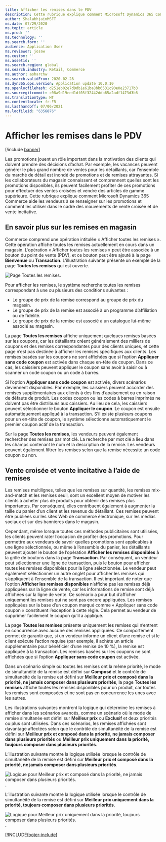```yaml
---
title: Afficher les remises dans le PDV
description: Cette rubrique explique comment Microsoft Dynamics 365 Commerce aide les vendeurs à se renseigner sur les promotions et comment les utiliser dans le cadre des mouvements de vente croisée et de vente incitative.
author: ShalabhjainMSFT
ms.date: 07/29/2020
ms.topic: article
ms.prod: ''
ms.technology: ''
ms.search.form: ''
audience: Application User
ms.reviewer: josaw
ms.custom: ''
ms.assetid: ''
ms.search.region: global
ms.search.industry: Retail, Commerce
ms.author: asharchw
ms.search.validFrom: 2020-02-28
ms.dyn365.ops.version: Application update 10.0.10
ms.openlocfilehash: d251eb02e7d9db1e61ba8bb6531c90e0e23717b3
ms.sourcegitcommit: c08a9d19eed1df03f32442ddb65a2adf1473d3b6
ms.translationtype: HT
ms.contentlocale: fr-FR
ms.lasthandoff: 07/06/2021
ms.locfileid: "6356876"
---
```

# <a name="show-discounts-in-pos"></a>Afficher les remises dans le PDV

[!include [banner](includes/banner.md)]

Les promotions jouent un rôle important dans la motivation des clients qui doivent prendre des décisions d’achat. Par exemple, les vacances peuvent générer le plus grand nombre de ventes pour les détaillants, car l’ensemble du marché de détail est inondé de promotions et de remises attrayantes. Si les collaborateurs du magasin connaissent et comprennent quelles sont les promotions disponibles, ils peuvent facilement profiter de ces promotions pour effectuer des ventes croisées et vendre des articles de gamme supérieure. Cette rubrique explique comment Microsoft Dynamics 365 Commerce aide les vendeurs à se renseigner sur les promotions et comment les utiliser dans le cadre des mouvements de vente croisée et de vente incitative.

## <a name="learn-about-store-discounts"></a>En savoir plus sur les remises en magasin

Commerce comprend une opération intitulée « Afficher toutes les remises ». Cette opération affiche toutes les remises actuellement en cours dans un magasin. L’opération « Afficher toutes les remises » peut être associée à un bouton du point de vente (PDV), et ce bouton peut être ajouté à la page **Bienvenue** ou **Transaction**. L’illustration suivante présente un exemple de la page **Toutes les remises** qui est ouverte.

![Page Toutes les remises.](./media/View_all_discounts.png "Page Toutes les remises")

Pour afficher les remises, le système recherche toutes les remises correspondant à une ou plusieurs des conditions suivantes :

- Le groupe de prix de la remise correspond au groupe de prix du magasin.
- Le groupe de prix de la remise est associé à un programme d’affiliation ou de fidélité.
- Le groupe de prix de la remise est associé à un catalogue lui-même associé au magasin.

La page **Toutes les remises** affiche uniquement quelques remises basées sur les coupons, car les détaillants créent généralement des milliers de coupons et des remises correspondantes pour des clients uniques, et cette page n’est pas destinée à afficher les remises spécifiques aux clients. Les remises basées sur les coupons ne sont affichées que si l’option **Appliquer sans code coupon** est activée dans chaque en-tête de coupon. Dans ce cas, les caissiers peuvent appliquer le coupon sans avoir à saisir ou à scanner un code coupon ou un code à barres.

Si l’option **Appliquer sans code coupon** est activée, divers scénarios deviennent disponibles. Par exemple, les caissiers peuvent accorder des remises supplémentaires aux clients à des fins d’apaisement ou en raison de défauts de produit. Les codes coupon ou les codes à barres imprimés ne doivent pas être distribués aux caissiers. Au lieu de cela, les caissiers peuvent sélectionner le bouton **Appliquer le coupon**. Le coupon est ensuite automatiquement appliqué à la transaction. S’il existe plusieurs coupons pour un en-tête de coupon, le système sélectionne automatiquement le premier coupon actif de la transaction.

Sur la page **Toutes les remises**, les vendeurs peuvent également rechercher des remises par mot clé. La recherche par mot clé a lieu dans les champs contenant le nom et la description de la remise. Les vendeurs peuvent également filtrer les remises selon que la remise nécessite un code coupon ou non.

## <a name="cross-sell-and-upsell-by-using-discounts"></a>Vente croisée et vente incitative à l’aide de remises

Les remises multilignes, telles que les remises sur quantité, les remises mix-and-match et les remises seuil, sont un excellent moyen de motiver les clients à acheter plus de produits pour obtenir des remises plus importantes. Par conséquent, elles contribuent également à augmenter la taille du panier d’un client et les revenus du détaillant. Ces remises peuvent être publiées sur les sites Web de commerce électronique, sur les médias sociaux et sur des bannières dans le magasin.

Cependant, même lorsque toutes ces méthodes publicitaires sont utilisées, les clients peuvent rater l’occasion de profiter des promotions. Pour permettre aux vendeurs de savoir quelles promotions sont applicables à une ligne sélectionnée, ou même à l’ensemble du panier, les détaillants peuvent ajouter le bouton de l’opération **Afficher les remises disponibles** à la grille de boutons dans la page **Transaction**. Par conséquent, un vendeur peut sélectionner une ligne de transaction, puis le bouton pour afficher toutes les remises disponibles pour la ligne sélectionnée. Le vendeur peut également sélectionner un autre onglet pour afficher les remises qui s’appliquent à l’ensemble de la transaction. Il est important de noter que l’option **Afficher les remises disponibles** n’affiche pas les remises déjà appliquées sur la ligne de vente, car les informations de remise sont déjà affichées sur la ligne de vente. Ce scénario a pour but d’afficher uniquement les remises qui ne sont pas encore appliquées. Les remises appliquées sur la base d’un coupon marqué comme « Appliquer sans code coupon » constituent l’exception à cette règle. Cela permet au vendeur de supprimer facilement le coupon qu’il a appliqué.

La page **Toutes les remises** présente uniquement les remises qui n’entrent en concurrence avec aucune des remises appliquées. Ce comportement permet de garantir que, si un vendeur informe un client d’une remise et si le client exécute l’action requise (par exemple, il achète un article supplémentaire pour bénéficier d’une remise de 10 %), la remise est appliquée à la transaction. Les remises basées sur les coupons ne sont affichées que si l’option **Appliquer sans code coupon** est activée.

Dans un scénario simple où toutes les remises ont la même priorité, le mode de simultanéité de la remise est défini sur **Composé** et le contrôle de simultanéité de la remise est défini sur **Meilleur prix et composé dans la priorité, ne jamais composer dans plusieurs priorités**, la page **Toutes les remises** affiche toutes les remises disponibles pour un produit, car toutes les remises sont composées et ne sont pas en concurrence les unes avec les autres.

Les illustrations suivantes montrent la logique qui détermine les remises à afficher dans les scénarios avancés, comme un scénario où le mode de remise simultanée est défini sur **Meilleur prix** ou **Exclusif** et deux priorités ou plus sont utilisées. Dans ces scénarios, les remises affichées sont davantage affectées selon que le contrôle de simultanéité de la remise est défini sur **Meilleur prix et composé dans la priorité, ne jamais composer dans plusieurs priorités** ou **Meilleur prix uniquement dans la priorité, toujours composer dans plusieurs priorités**.

L’illustration suivante montre la logique utilisée lorsque le contrôle de simultanéité de la remise est défini sur **Meilleur prix et composé dans la priorité, ne jamais composer dans plusieurs priorités**.

![Logique pour Meilleur prix et composé dans la priorité, ne jamais composer dans plusieurs priorités.](./media/Model_1.png "Logique pour Meilleur prix et composé dans la priorité, ne jamais composer dans plusieurs priorités.").

L’illustration suivante montre la logique utilisée lorsque le contrôle de simultanéité de la remise est défini sur **Meilleur prix uniquement dans la priorité, toujours composer dans plusieurs priorités**.

![Logique pour Meilleur prix uniquement dans la priorité, toujours composer dans plusieurs priorités.](./media/Model_2.png "Logique pour Meilleur prix uniquement dans la priorité, toujours composer dans plusieurs priorités").


[!INCLUDE[footer-include](../includes/footer-banner.md)]